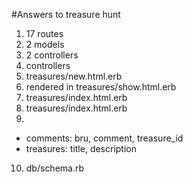 #Answers to treasure hunt

1. 17 routes
2. 2 models
3. 2 controllers
4. controllers
5. treasures/new.html.erb
6. rendered in treasures/show.html.erb
7. treasures/index.html.erb 
8. treasures/index.html.erb 
9. 
* comments: bru, comment, treasure_id
* treasures: title, description
10. db/schema.rb



